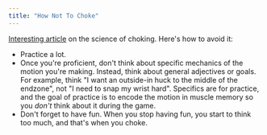 ```yaml
---
title: "How Not To Choke"
---
```


[Interesting article](http://www.newyorker.com/online/blogs/frontal-cortex/2012/06/the-new-neuroscience-of-choking.html) on the science of choking. Here's how to avoid it: 

- Practice a lot.
- Once you're proficient, don't think about specific mechanics of the motion you're making. Instead, think about general adjectives or goals. For example, think "I want an outside-in huck to the middle of the endzone", not "I need to snap my wrist hard". Specifics are for practice, and the goal of practice is to encode the motion in muscle memory so you *don't* think about it during the game.
- Don't forget to have fun. When you stop having fun, you start to think too much, and that's when you choke.
